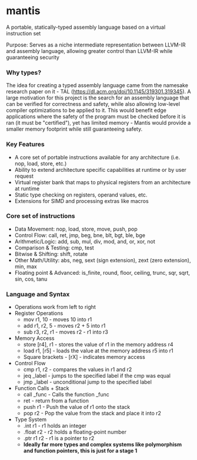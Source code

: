 # mantis
A portable, statically-typed assembly language based on a virtual instruction set

Purpose: Serves as a niche intermediate representation between LLVM-IR and assembly language, allowing greater control than LLVM-IR while guaranteeing security

### Why types?
The idea for creating a typed assembly language came from the namesake research paper on it - TAL (https://dl.acm.org/doi/10.1145/319301.319345). A large motivation for this project is the search for an assembly language that can be verified for correctness and safety, while also allowing low-level compiler optimizations to be applied to it. This would benefit edge applications where the safety of the program must be checked before it is ran (it must be "certified"), yet has limited memory - Mantis would provide a smaller memory footprint while still guaranteeing safety.

### Key Features
- A core set of portable instructions available for any architecture (i.e. nop, load, store, etc.)
- Ability to extend architecture specific capabilities at runtime or by user request
- Virtual register bank that maps to physical registers from an architecture at runtime
- Static type checking on registers, operand values, etc.
- Extensions for SIMD and processing extras like macros

### Core set of instructions
- Data Movement: nop, load, store, move, push, pop
- Control Flow: call, ret, jmp, beg, bne, blt, bgt, ble, bge
- Arithmetic/Logic: add, sub, mul, div, mod, and, or, xor, not
- Comparison & Testing: cmp, test
- Bitwise & Shifting: shift, rotate
- Other Math/Utility: abs, neg, sext (sign extension), zext (zero extension), min, max
- Floating point & Advanced: is_finite, round, floor, ceiling, trunc, sqr, sqrt, sin, cos, tanu

### Language and Syntax
- Operations work from left to right
- Register Operations
  - mov r1, 10 - moves 10 into r1
  - add r1, r2, 5 - moves r2 + 5 into r1
  - sub r3, r2, r1 - moves r2 - r1 into r3
- Memory Access
  - store [r4], r1 - stores the value of r1 in the memory address r4
  - load r1, [r5] - loads the value at the memory address r5 into r1
  - Square brackets - [rX] - indicates memory access
- Control Flow
  - cmp r1, r2 - compares the values in r1 and r2
  - jeq _label - jumps to the specified label if the cmp was equal
  - jmp _label - unconditional jump to the specified label
- Function Calls + Stack
  - call _func - Calls the function _func
  - ret - return from a function
  - push r1 - Push the value of r1 onto the stack
  - pop r2 - Pop the value from the stack and place it into r2
- Type System
  - .int r1 - r1 holds an integer
  - .float r2 - r2 holds a floating-point number
  - .ptr r1 r2 - r1 is a pointer to r2
  - **Ideally far more types and complex systems like polymorphism and function pointers, this is just for a stage 1**
